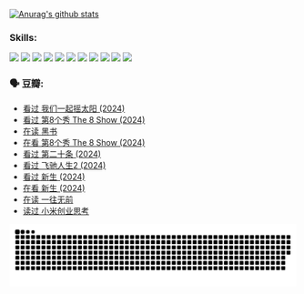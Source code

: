 
[![Anurag's github stats](https://github-readme-stats.vercel.app/api?username=w940853815)](https://github.com/anuraghazra/github-readme-stats)

### Skills:

<code><img height="32" src="https://cdn.jsdelivr.net/npm/simple-icons@v5/icons/python.svg"></code>
<code><img height="32" src="https://cdn.jsdelivr.net/npm/simple-icons@v5/icons/javascript.svg"></code>
<code><img height="32" src="https://cdn.jsdelivr.net/npm/simple-icons@v5/icons/django.svg"></code>
<code><img height="32" src="https://cdn.jsdelivr.net/npm/simple-icons@v5/icons/flask.svg"></code>
<code><img height="32" src="https://cdn.jsdelivr.net/npm/simple-icons@v5/icons/vuetify.svg"></code>
<code><img height="32" src="https://cdn.jsdelivr.net/npm/simple-icons@v5/icons/git.svg"></code>
<code><img height="32" src="https://cdn.jsdelivr.net/npm/simple-icons@v5/icons/docker.svg"></code>
<code><img height="32" src="https://cdn.jsdelivr.net/npm/simple-icons@v5/icons/postgresql.svg"></code>
<code><img height="32" src="https://cdn.jsdelivr.net/npm/simple-icons@v5/icons/elasticsearch.svg"></code>
<code><img height="32" src="https://cdn.jsdelivr.net/npm/simple-icons@v5/icons/macos.svg"></code>
<code><img height="32" src="https://cdn.jsdelivr.net/npm/simple-icons@v5/icons/linux.svg"></code>

### 🗣 豆瓣:

<!-- DOUBAN-ACTIVITIES:START -->
- [看过 我们一起摇太阳‎ (2024)](https://www.douban.com/people/136069238/status/4627425663/?_i=17654757)
- [看过 第8个秀 The 8 Show‎ (2024)](https://www.douban.com/people/136069238/status/4622960077/?_i=17654757)
- [在读 黑书](https://www.douban.com/people/136069238/status/4621189759/?_i=17654758)
- [在看 第8个秀 The 8 Show‎ (2024)](https://www.douban.com/people/136069238/status/4619801154/?_i=17654758)
- [看过 第二十条‎ (2024)](https://www.douban.com/people/136069238/status/4618624208/?_i=17654758)
- [看过 飞驰人生2‎ (2024)](https://www.douban.com/people/136069238/status/4616048805/?_i=17654758)
- [看过 新生‎ (2024)](https://www.douban.com/people/136069238/status/4612373431/?_i=17654758)
- [在看 新生‎ (2024)](https://www.douban.com/people/136069238/status/4607441062/?_i=17654758)
- [在读 一往无前](https://www.douban.com/people/136069238/status/4590507310/?_i=17654758)
- [读过 小米创业思考](https://www.douban.com/people/136069238/status/4590506983/?_i=17654758)
<!-- DOUBAN-ACTIVITIES:END -->


![Snake animation](https://raw.githubusercontent.com/w940853815/w940853815/output/github-contribution-grid-snake.svg)

<!--
**w940853815/w940853815** is a ✨ _special_ ✨ repository because its `README.md` (this file) appears on your GitHub profile.

Here are some ideas to get you started:

- 🔭 I’m currently working on ...
- 🌱 I’m currently learning ...
- 👯 I’m looking to collaborate on ...
- 🤔 I’m looking for help with ...
- 💬 Ask me about ...
- 📫 How to reach me: ...
- 😄 Pronouns: ...
- ⚡ Fun fact: ...
-->
